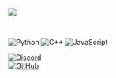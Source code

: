 ![](https://komarev.com/ghpvc/?username=atl1337&color=blue)

<div align="center">
  <a href="https://github.com/atl1337">
    <br>
  </a>
</div>

![Python](https://img.shields.io/badge/Python-3776AB?style=for-the-badge&logo=python&logoColor=white)
![C++](https://img.shields.io/badge/C++-00599C?style=for-the-badge&logo=c%2b%2b&logoColor=white)
![JavaScript](https://img.shields.io/badge/JavaScript-F7DF1E?style=for-the-badge&logo=javascript&logoColor=black)

[![Discord](https://img.shields.io/badge/Discord-atl1337.-blue?style=for-the-badge&logo=discord)](https://discord.gg/)  
[![GitHub](https://img.shields.io/badge/GitHub-atl1337-black?style=for-the-badge&logo=github)](https://github.com/atl1337)
